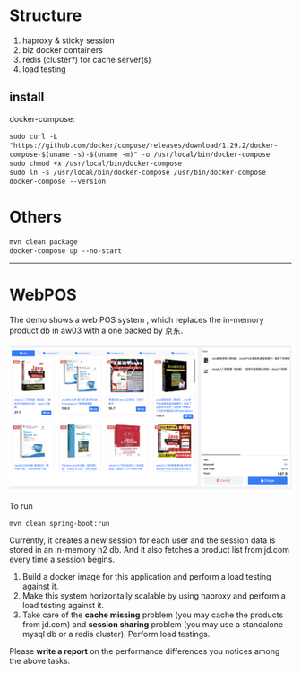 # Structure

1. haproxy & sticky session 
2. biz docker containers 
3. redis (cluster?) for cache server(s)
4. load testing

## install

docker-compose:

```
sudo curl -L "https://github.com/docker/compose/releases/download/1.29.2/docker-compose-$(uname -s)-$(uname -m)" -o /usr/local/bin/docker-compose
sudo chmod +x /usr/local/bin/docker-compose
sudo ln -s /usr/local/bin/docker-compose /usr/bin/docker-compose
docker-compose --version
```

# Others

```
mvn clean package
docker-compose up --no-start
```

***

# WebPOS

The demo shows a web POS system , which replaces the in-memory product db in aw03 with a one backed by 京东.


![](jdpos.png)

To run

```shell
mvn clean spring-boot:run
```

Currently, it creates a new session for each user and the session data is stored in an in-memory h2 db. 
And it also fetches a product list from jd.com every time a session begins.

1. Build a docker image for this application and perform a load testing against it.
2. Make this system horizontally scalable by using haproxy and perform a load testing against it.
3. Take care of the **cache missing** problem (you may cache the products from jd.com) and **session sharing** problem (you may use a standalone mysql db or a redis cluster). Perform load testings.

Please **write a report** on the performance differences you notices among the above tasks.

